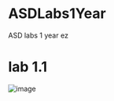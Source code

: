 # ASDLabs1Year
ASD labs 1 year ez
# lab 1.1


![image](https://github.com/dufedanceq/ASDLabs1Year/assets/103373187/616d16fd-7ce4-41c4-8187-77eac28a2526)
